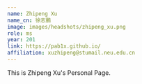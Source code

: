 ```yaml
---
name: Zhipeng Xu
name_cn: 徐志鹏
image: images/headshots/zhipeng_xu.png
role: ms
year: 201
link: https://pab1x.github.io/
affiliation: xuzhipeng@stumail.neu.edu.cn
---
```


This is Zhipeng Xu's Personal Page.